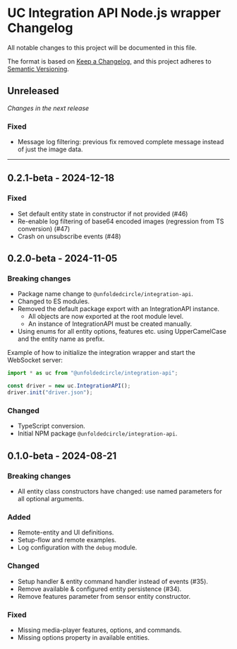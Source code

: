 # UC Integration API Node.js wrapper Changelog

All notable changes to this project will be documented in this file.

The format is based on [Keep a Changelog](https://keepachangelog.com/en/1.0.0/),
and this project adheres to [Semantic Versioning](https://semver.org/spec/v2.0.0.html).

## Unreleased

_Changes in the next release_

### Fixed

- Message log filtering: previous fix removed complete message instead of just the image data.

---

## 0.2.1-beta - 2024-12-18

### Fixed

- Set default entity state in constructor if not provided (#46)
- Re-enable log filtering of base64 encoded images (regression from TS conversion) (#47)
- Crash on unsubscribe events (#48)

## 0.2.0-beta - 2024-11-05

### Breaking changes

- Package name change to `@unfoldedcircle/integration-api`.
- Changed to ES modules.
- Removed the default package export with an IntegrationAPI instance.
  - All objects are now exported at the root module level.
  - An instance of IntegrationAPI must be created manually.
- Using enums for all entity options, features etc. using UpperCamelCase and the entity name as prefix.

Example of how to initialize the integration wrapper and start the WebSocket server:

```ts
import * as uc from "@unfoldedcircle/integration-api";

const driver = new uc.IntegrationAPI();
driver.init("driver.json");
```

### Changed

- TypeScript conversion.
- Initial NPM package `@unfoldedcircle/integration-api`.

## 0.1.0-beta - 2024-08-21

### Breaking changes

- All entity class constructors have changed: use named parameters for all optional arguments.

### Added

- Remote-entity and UI definitions.
- Setup-flow and remote examples.
- Log configuration with the `debug` module.

### Changed

- Setup handler & entity command handler instead of events (#35).
- Remove available & configured entity persistence (#34).
- Remove features parameter from sensor entity constructor.

### Fixed

- Missing media-player features, options, and commands.
- Missing options property in available entities.
